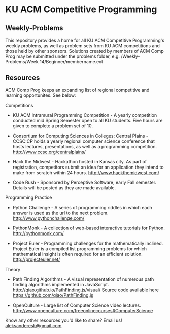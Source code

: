 KU ACM Competitive Programming
==============================

Weekly-Problems
---------------

This repository provides a home for all KU ACM Competitive Programming's weekly problems, as well as problem sets from KU ACM competitions and those held by other sponsors. Solutions created by members of ACM Comp Prog may be submitted under the problems folder, e.g.
/Weekly-Problems/Week 14/Beginner/membername.ext

Resources
---------

ACM Comp Prog keeps an expanding list of regional competitive and learning opportunites. See below:

Competitions
- KU ACM Intramural Programming Competition - A yearly competition conducted mid Spring Semester open to all KU students. Five hours are given to complete a problem set of 10. 

- Consortium for Computing Sciences in Colleges: Central Plains - CCSC:CP holds a yearly regional computer science conference that hosts lectures, presentations, as well as a programming competition. http://www.ccsc.org/centralplains/

- Hack the Midwest - Hackathon hosted in Kansas city. As part of registration, competitors submit an idea for an application they intend to make from scratch within 24 hours. http://www.hackthemidwest.com/

- Code Rush - Sponsored by Perceptive Software, early Fall semester. Details will be posted as they are made available. 

Programming Practice
- Python Challenge - A series of programming riddles in which each answer is used as the url to the next problem. http://www.pythonchallenge.com/ 

- PythonMonk - A collection of web-based interactive tutorials for Python. http://pythonmonk.com/

- Project Euler - Programming challenges for the mathematically inclined. Project Euler is a compiled list programming problems for which mathematical insight is often required for an efficient solution. http://projecteuler.net/ 

Theory
- Path Finding Algorithms - A visual representation of numerous path finding algorithms implemented in JavaScript. http://qiao.github.io/PathFinding.js/visual/ Source code available here https://github.com/qiao/PathFinding.js

- OpenCulture - Large list of Computer Science video lectures. http://www.openculture.com/freeonlinecourses#ComputerScience

Know any other resources you'd like to share? Email us! aleksanderesk@gmail.com
